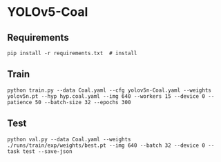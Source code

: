 # YOLOv5-Coal

## Requirements

```
pip install -r requirements.txt  # install
```

## Train 

```
python train.py --data Coal.yaml --cfg yolov5n-Coal.yaml --weights yolov5n.pt --hyp hyp.coal.yaml --img 640 --workers 15 --device 0 --patience 50 --batch-size 32 --epochs 300 
```

## Test

```
python val.py --data Coal.yaml --weights ./runs/train/exp/weights/best.pt --img 640 --batch 32 --device 0 --task test --save-json
```
